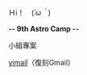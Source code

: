 Ｈi！　(*´ω｀*)


**-- 9th Astro Camp --**

小組專案

[yimail](https://github.com/yimail/Yimails "link")（復刻Gmail）
